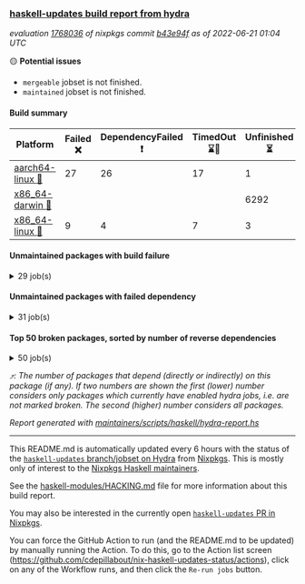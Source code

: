 ### [haskell-updates build report from hydra](https://hydra.nixos.org/jobset/nixpkgs/haskell-updates)
*evaluation [1768036](https://hydra.nixos.org/eval/1768036) of nixpkgs commit [b43e94f](https://github.com/NixOS/nixpkgs/commits/b43e94ff38dc2db9c6a97ee36ef08c1b881725c0) as of 2022-06-21 01:04 UTC*

:yellow_circle: **Potential issues**
  * `mergeable` jobset is not finished.
  * `maintained` jobset is not finished.

#### Build summary

 | Platform | Failed :x: | DependencyFailed :heavy_exclamation_mark: | TimedOut :hourglass::no_entry_sign: | Unfinished :hourglass_flowing_sand: | Success :heavy_check_mark: | 
 | --- | --- | --- | --- | --- | --- | 
 | [aarch64-linux :iphone:](https://hydra.nixos.org/eval/1768036?filter=.aarch64-linux) | 27 | 26 | 17 | 1 | 6286 | 
 | [x86_64-darwin :apple:](https://hydra.nixos.org/eval/1768036?filter=.x86_64-darwin) |  |  |  | 6292 | 12 | 
 | [x86_64-linux :penguin:](https://hydra.nixos.org/eval/1768036?filter=.x86_64-linux) | 9 | 4 | 7 | 3 | 6366 | 
#### Unmaintained packages with build failure
<details><summary>29 job(s) </summary>

- [ ] [[:iphone::x:]](https://hydra.nixos.org/build/180929000) [[:apple::hourglass_flowing_sand:]](https://hydra.nixos.org/build/180925460) [[:penguin::heavy_check_mark:]](https://hydra.nixos.org/build/180931755) [haskellPackages.OrderedBits](https://hydra.nixos.org/eval/1768036?filter=haskellPackages.OrderedBits)  :arrow_heading_up: 5 | 36
- [ ] [[:iphone::x:]](https://hydra.nixos.org/build/180918191) [[:apple::hourglass_flowing_sand:]](https://hydra.nixos.org/build/180925569) [[:penguin::heavy_check_mark:]](https://hydra.nixos.org/build/180924843) [haskellPackages.hw-json-simd](https://hydra.nixos.org/eval/1768036?filter=haskellPackages.hw-json-simd)  :arrow_heading_up: 2 | 8
- [ ] [[:iphone::x:]](https://hydra.nixos.org/build/180921172) [[:apple::hourglass_flowing_sand:]](https://hydra.nixos.org/build/180921326) [[:penguin::heavy_check_mark:]](https://hydra.nixos.org/build/180919131) [haskellPackages.hw-simd](https://hydra.nixos.org/eval/1768036?filter=haskellPackages.hw-simd)  :arrow_heading_up: 2 | 8
- [ ] [[:iphone::x:]](https://hydra.nixos.org/build/180923093) [[:apple::hourglass_flowing_sand:]](https://hydra.nixos.org/build/180914790) [[:penguin::heavy_check_mark:]](https://hydra.nixos.org/build/180915671) [haskellPackages.flatparse](https://hydra.nixos.org/eval/1768036?filter=haskellPackages.flatparse)  :arrow_heading_up: 2 | 5
- [ ] [[:iphone::x:]](https://hydra.nixos.org/build/180919586) [[:apple::hourglass_flowing_sand:]](https://hydra.nixos.org/build/180928919) [[:penguin::heavy_check_mark:]](https://hydra.nixos.org/build/180919438) [haskellPackages.quic](https://hydra.nixos.org/eval/1768036?filter=haskellPackages.quic)  :arrow_heading_up: 2 | 2
- [ ] [[:iphone::x:]](https://hydra.nixos.org/build/180917028) [[:apple::hourglass_flowing_sand:]](https://hydra.nixos.org/build/180916690) [[:penguin::heavy_check_mark:]](https://hydra.nixos.org/build/180914250) [haskellPackages.freetype2](https://hydra.nixos.org/eval/1768036?filter=haskellPackages.freetype2)  :arrow_heading_up: 1 | 8
- [ ] [[:iphone::x:]](https://hydra.nixos.org/build/180932162) [[:apple::hourglass_flowing_sand:]](https://hydra.nixos.org/build/180914093) [[:penguin::heavy_check_mark:]](https://hydra.nixos.org/build/180931907) [haskellPackages.long-double](https://hydra.nixos.org/eval/1768036?filter=haskellPackages.long-double)  :arrow_heading_up: 1 | 2
- [ ] [[:iphone::x:]](https://hydra.nixos.org/build/180927258) [[:apple::hourglass_flowing_sand:]](https://hydra.nixos.org/build/180923721) [[:penguin::x:]](https://hydra.nixos.org/build/180924963) [haskellPackages.yaml-unscrambler](https://hydra.nixos.org/eval/1768036?filter=haskellPackages.yaml-unscrambler)  :arrow_heading_up: 1 | 2
- [ ] [[:iphone::x:]](https://hydra.nixos.org/build/180925334) [[:apple::hourglass_flowing_sand:]](https://hydra.nixos.org/build/180927529) [[:penguin::heavy_check_mark:]](https://hydra.nixos.org/build/180916706) [haskellPackages.easytensor](https://hydra.nixos.org/eval/1768036?filter=haskellPackages.easytensor)  :arrow_heading_up: 1 | 1
- [ ] [[:iphone::heavy_check_mark:]](https://hydra.nixos.org/build/180927024) [[:apple::hourglass_flowing_sand:]](https://hydra.nixos.org/build/180928924) [[:penguin::x:]](https://hydra.nixos.org/build/180918018) [haskellPackages.kazura-queue](https://hydra.nixos.org/eval/1768036?filter=haskellPackages.kazura-queue)  :arrow_heading_up: 1 | 1
- [ ] [[:iphone::x:]](https://hydra.nixos.org/build/180916464) [[:apple::hourglass_flowing_sand:]](https://hydra.nixos.org/build/180930209) [[:penguin::heavy_check_mark:]](https://hydra.nixos.org/build/180929837) [haskellPackages.nlopt-haskell](https://hydra.nixos.org/eval/1768036?filter=haskellPackages.nlopt-haskell)  :arrow_heading_up: 1 | 1
- [ ] [[:iphone::x:]](https://hydra.nixos.org/build/180920611) [[:apple::hourglass_flowing_sand:]](https://hydra.nixos.org/build/180928862) [[:penguin::heavy_check_mark:]](https://hydra.nixos.org/build/180918689) [haskellPackages.swisstable](https://hydra.nixos.org/eval/1768036?filter=haskellPackages.swisstable)  :arrow_heading_up: 1 | 1
- [ ] [[:iphone::x:]](https://hydra.nixos.org/build/180919558) [[:apple::hourglass_flowing_sand:]](https://hydra.nixos.org/build/180919860) [[:penguin::heavy_check_mark:]](https://hydra.nixos.org/build/180917428) [haskellPackages.unicode-properties](https://hydra.nixos.org/eval/1768036?filter=haskellPackages.unicode-properties)  :arrow_heading_up: 1 | 1
- [ ] [[:iphone::heavy_exclamation_mark:]](https://hydra.nixos.org/build/180921359) [[:apple::hourglass_flowing_sand:]](https://hydra.nixos.org/build/180923230) [[:penguin::x:]](https://hydra.nixos.org/build/180914666) [haskellPackages.polysemy-http](https://hydra.nixos.org/eval/1768036?filter=haskellPackages.polysemy-http)  :arrow_heading_up: 0 | 2
- [ ] [[:iphone::x:]](https://hydra.nixos.org/build/180918524) [[:apple::hourglass_flowing_sand:]](https://hydra.nixos.org/build/180915627) [[:penguin::heavy_check_mark:]](https://hydra.nixos.org/build/180917298) [haskellPackages.picosat](https://hydra.nixos.org/eval/1768036?filter=haskellPackages.picosat)  :arrow_heading_up: 0 | 1
- [ ] [[:iphone::x:]](https://hydra.nixos.org/build/180922666) [[:apple::hourglass_flowing_sand:]](https://hydra.nixos.org/build/180914990) [[:penguin::x:]](https://hydra.nixos.org/build/180922194) [haskellPackages.witness](https://hydra.nixos.org/eval/1768036?filter=haskellPackages.witness)  :arrow_heading_up: 0 | 1
- [ ] [[:iphone::x:]](https://hydra.nixos.org/build/180916655) [[:apple::hourglass_flowing_sand:]](https://hydra.nixos.org/build/180920667) [[:penguin::heavy_check_mark:]](https://hydra.nixos.org/build/180924203) [haskellPackages.HsASA](https://hydra.nixos.org/eval/1768036?filter=haskellPackages.HsASA) 
- [ ] [[:iphone::x:]](https://hydra.nixos.org/build/180923572) [[:apple::hourglass_flowing_sand:]](https://hydra.nixos.org/build/180924887) [[:penguin::x:]](https://hydra.nixos.org/build/180927454) [haskellPackages.buttplug-hs-core](https://hydra.nixos.org/eval/1768036?filter=haskellPackages.buttplug-hs-core) 
- [ ] [[:iphone::x:]](https://hydra.nixos.org/build/180921333) [[:apple::hourglass_flowing_sand:]](https://hydra.nixos.org/build/180920296) [[:penguin::heavy_check_mark:]](https://hydra.nixos.org/build/180918218) [haskellPackages.comfort-fftw](https://hydra.nixos.org/eval/1768036?filter=haskellPackages.comfort-fftw) 
- [ ] [[:iphone::x:]](https://hydra.nixos.org/build/180930054) [[:penguin::heavy_check_mark:]](https://hydra.nixos.org/build/180929967) [haskellPackages.gnome-keyring](https://hydra.nixos.org/eval/1768036?filter=haskellPackages.gnome-keyring) 
- [ ] [[:iphone::x:]](https://hydra.nixos.org/build/180913657) [[:apple::hourglass_flowing_sand:]](https://hydra.nixos.org/build/180919450) [[:penguin::x:]](https://hydra.nixos.org/build/180926665) [haskellPackages.hasql-resource-pool](https://hydra.nixos.org/eval/1768036?filter=haskellPackages.hasql-resource-pool) 
- [ ] [[:iphone::x:]](https://hydra.nixos.org/build/180928970) [[:apple::hourglass_flowing_sand:]](https://hydra.nixos.org/build/180924399) [[:penguin::x:]](https://hydra.nixos.org/build/180920093) [haskellPackages.hw-lazy](https://hydra.nixos.org/eval/1768036?filter=haskellPackages.hw-lazy) 
- [ ] [[:iphone::x:]](https://hydra.nixos.org/build/180924038) [[:apple::hourglass_flowing_sand:]](https://hydra.nixos.org/build/180927046) [[:penguin::x:]](https://hydra.nixos.org/build/180925195) [haskellPackages.interval-patterns](https://hydra.nixos.org/eval/1768036?filter=haskellPackages.interval-patterns) 
- [ ] [[:iphone::x:]](https://hydra.nixos.org/build/180926820) [[:apple::hourglass_flowing_sand:]](https://hydra.nixos.org/build/180915755) [[:penguin::heavy_check_mark:]](https://hydra.nixos.org/build/180930091) [haskellPackages.jammittools](https://hydra.nixos.org/eval/1768036?filter=haskellPackages.jammittools) 
- [ ] [[:iphone::x:]](https://hydra.nixos.org/build/180921443) [[:apple::hourglass_flowing_sand:]](https://hydra.nixos.org/build/180919856) [[:penguin::x:]](https://hydra.nixos.org/build/180930634) [haskellPackages.record-impl](https://hydra.nixos.org/eval/1768036?filter=haskellPackages.record-impl) 
- [ ] [[:iphone::x:]](https://hydra.nixos.org/build/180923259) [[:apple::hourglass_flowing_sand:]](https://hydra.nixos.org/build/180929137) [[:penguin::heavy_check_mark:]](https://hydra.nixos.org/build/180925421) [haskellPackages.risc386](https://hydra.nixos.org/eval/1768036?filter=haskellPackages.risc386) 
- [ ] [[:iphone::x:]](https://hydra.nixos.org/build/180931151) [[:apple::hourglass_flowing_sand:]](https://hydra.nixos.org/build/180920774) [[:penguin::heavy_check_mark:]](https://hydra.nixos.org/build/180928894) [haskellPackages.slugify](https://hydra.nixos.org/eval/1768036?filter=haskellPackages.slugify) 
- [ ] [[:iphone::x:]](https://hydra.nixos.org/build/180927395) [[:apple::hourglass_flowing_sand:]](https://hydra.nixos.org/build/180928613) [[:penguin::heavy_check_mark:]](https://hydra.nixos.org/build/180932287) [haskellPackages.wiringPi](https://hydra.nixos.org/eval/1768036?filter=haskellPackages.wiringPi) 
- [ ] [[:iphone::x:]](https://hydra.nixos.org/build/180929416) [[:apple::hourglass_flowing_sand:]](https://hydra.nixos.org/build/180924923) [[:penguin::heavy_check_mark:]](https://hydra.nixos.org/build/180919772) [haskellPackages.x86-64bit](https://hydra.nixos.org/eval/1768036?filter=haskellPackages.x86-64bit) 
</details>

#### Unmaintained packages with failed dependency
<details><summary>31 job(s) </summary>

- [ ] [[:iphone::heavy_exclamation_mark:]](https://hydra.nixos.org/build/180921517) [[:apple::hourglass_flowing_sand:]](https://hydra.nixos.org/build/180923860) [[:penguin::heavy_check_mark:]](https://hydra.nixos.org/build/180915605) [haskellPackages.PrimitiveArray](https://hydra.nixos.org/eval/1768036?filter=haskellPackages.PrimitiveArray)  :arrow_heading_up: 4 | 35
- [ ] [[:iphone::heavy_exclamation_mark:]](https://hydra.nixos.org/build/180916862) [[:apple::hourglass_flowing_sand:]](https://hydra.nixos.org/build/180927755) [[:penguin::heavy_check_mark:]](https://hydra.nixos.org/build/180924520) [haskellPackages.BiobaseTypes](https://hydra.nixos.org/eval/1768036?filter=haskellPackages.BiobaseTypes)  :arrow_heading_up: 3 | 21
- [ ] [[:iphone::heavy_exclamation_mark:]](https://hydra.nixos.org/build/180921873) [[:apple::hourglass_flowing_sand:]](https://hydra.nixos.org/build/180923414) [[:penguin::heavy_check_mark:]](https://hydra.nixos.org/build/180929701) [haskellPackages.BiobaseENA](https://hydra.nixos.org/eval/1768036?filter=haskellPackages.BiobaseENA)  :arrow_heading_up: 1 | 18
- [ ] [[:iphone::heavy_exclamation_mark:]](https://hydra.nixos.org/build/180919809) [[:apple::hourglass_flowing_sand:]](https://hydra.nixos.org/build/180921649) [[:penguin::heavy_check_mark:]](https://hydra.nixos.org/build/180918538) [haskellPackages.exon](https://hydra.nixos.org/eval/1768036?filter=haskellPackages.exon)  :arrow_heading_up: 1 | 3
- [ ] [hoogle](https://hydra.nixos.org/eval/1768036?filter=hoogle)  :arrow_heading_up: 1 | 3
  - [[:iphone::heavy_check_mark:]](https://hydra.nixos.org/build/180923715) [[:apple::hourglass_flowing_sand:]](https://hydra.nixos.org/build/180924297) [[:penguin::heavy_check_mark:]](https://hydra.nixos.org/build/180916980) [haskell.packages.ghc8107](https://hydra.nixos.org/eval/1768036?filter=haskell.packages.ghc8107.hoogle)
  - [[:iphone::heavy_check_mark:]](https://hydra.nixos.org/build/180928268) [[:apple::hourglass_flowing_sand:]](https://hydra.nixos.org/build/180930541) [[:penguin::heavy_check_mark:]](https://hydra.nixos.org/build/180926192) [haskell.packages.ghc884](https://hydra.nixos.org/eval/1768036?filter=haskell.packages.ghc884.hoogle)
  - [[:iphone::heavy_check_mark:]](https://hydra.nixos.org/build/180931709) [[:apple::hourglass_flowing_sand:]](https://hydra.nixos.org/build/180916509) [[:penguin::heavy_check_mark:]](https://hydra.nixos.org/build/180923495) [haskell.packages.ghc902](https://hydra.nixos.org/eval/1768036?filter=haskell.packages.ghc902.hoogle)
  - [[:iphone::heavy_exclamation_mark:]](https://hydra.nixos.org/build/180930044) [[:apple::hourglass_flowing_sand:]](https://hydra.nixos.org/build/180929271) [[:penguin::heavy_check_mark:]](https://hydra.nixos.org/build/180920016) [haskell.packages.ghc923](https://hydra.nixos.org/eval/1768036?filter=haskell.packages.ghc923.hoogle)
  - [[:iphone::heavy_check_mark:]](https://hydra.nixos.org/build/180914074) [[:apple::hourglass_flowing_sand:]](https://hydra.nixos.org/build/180917072) [[:penguin::heavy_check_mark:]](https://hydra.nixos.org/build/180921729) [haskellPackages](https://hydra.nixos.org/eval/1768036?filter=haskellPackages.hoogle)
- [ ] [[:iphone::heavy_exclamation_mark:]](https://hydra.nixos.org/build/180931606) [[:apple::hourglass_flowing_sand:]](https://hydra.nixos.org/build/180929851) [[:penguin::heavy_check_mark:]](https://hydra.nixos.org/build/180914869) [haskellPackages.http3](https://hydra.nixos.org/eval/1768036?filter=haskellPackages.http3)  :arrow_heading_up: 1 | 1
- [ ] [[:iphone::heavy_exclamation_mark:]](https://hydra.nixos.org/build/180913664) [[:apple::hourglass_flowing_sand:]](https://hydra.nixos.org/build/180931972) [[:penguin::heavy_check_mark:]](https://hydra.nixos.org/build/180927758) [haskellPackages.BiobaseXNA](https://hydra.nixos.org/eval/1768036?filter=haskellPackages.BiobaseXNA)  :arrow_heading_up: 0 | 17
- [ ] [[:iphone::heavy_exclamation_mark:]](https://hydra.nixos.org/build/180925216) [[:apple::hourglass_flowing_sand:]](https://hydra.nixos.org/build/180931084) [[:penguin::heavy_check_mark:]](https://hydra.nixos.org/build/180915177) [haskellPackages.hw-json-standard-cursor](https://hydra.nixos.org/eval/1768036?filter=haskellPackages.hw-json-standard-cursor)  :arrow_heading_up: 0 | 6
- [ ] [[:iphone::heavy_exclamation_mark:]](https://hydra.nixos.org/build/180928256) [[:apple::hourglass_flowing_sand:]](https://hydra.nixos.org/build/180914427) [[:penguin::heavy_check_mark:]](https://hydra.nixos.org/build/180931170) [haskellPackages.hw-json-simple-cursor](https://hydra.nixos.org/eval/1768036?filter=haskellPackages.hw-json-simple-cursor)  :arrow_heading_up: 0 | 4
- [ ] [[:iphone::heavy_exclamation_mark:]](https://hydra.nixos.org/build/180919708) [[:apple::hourglass_flowing_sand:]](https://hydra.nixos.org/build/180914928) [[:penguin::heavy_check_mark:]](https://hydra.nixos.org/build/180913951) [haskellPackages.BiobaseFasta](https://hydra.nixos.org/eval/1768036?filter=haskellPackages.BiobaseFasta)  :arrow_heading_up: 0 | 3
- [ ] [[:iphone::heavy_exclamation_mark:]](https://hydra.nixos.org/build/180921811) [[:apple::hourglass_flowing_sand:]](https://hydra.nixos.org/build/180929300) [[:penguin::heavy_check_mark:]](https://hydra.nixos.org/build/180923870) [haskellPackages.hw-dsv](https://hydra.nixos.org/eval/1768036?filter=haskellPackages.hw-dsv)  :arrow_heading_up: 0 | 3
- [ ] [[:iphone::heavy_exclamation_mark:]](https://hydra.nixos.org/build/180929556) [[:apple::hourglass_flowing_sand:]](https://hydra.nixos.org/build/180916192) [[:penguin::heavy_exclamation_mark:]](https://hydra.nixos.org/build/180919868) [haskellPackages.domain](https://hydra.nixos.org/eval/1768036?filter=haskellPackages.domain)  :arrow_heading_up: 0 | 1
- [ ] [[:iphone::heavy_exclamation_mark:]](https://hydra.nixos.org/build/180928773) [[:apple::hourglass_flowing_sand:]](https://hydra.nixos.org/build/180918672) [[:penguin::heavy_check_mark:]](https://hydra.nixos.org/build/180924740) [haskellPackages.align-audio](https://hydra.nixos.org/eval/1768036?filter=haskellPackages.align-audio) 
- [ ] [[:iphone::heavy_exclamation_mark:]](https://hydra.nixos.org/build/180921983) [[:apple::hourglass_flowing_sand:]](https://hydra.nixos.org/build/180924028) [[:penguin::heavy_exclamation_mark:]](https://hydra.nixos.org/build/180922476) [haskellPackages.domain-aeson](https://hydra.nixos.org/eval/1768036?filter=haskellPackages.domain-aeson) 
- [ ] [[:iphone::heavy_exclamation_mark:]](https://hydra.nixos.org/build/180913774) [[:apple::hourglass_flowing_sand:]](https://hydra.nixos.org/build/180919852) [[:penguin::heavy_exclamation_mark:]](https://hydra.nixos.org/build/180922777) [haskellPackages.domain-cereal](https://hydra.nixos.org/eval/1768036?filter=haskellPackages.domain-cereal) 
- [ ] [[:iphone::heavy_exclamation_mark:]](https://hydra.nixos.org/build/180914067) [[:apple::hourglass_flowing_sand:]](https://hydra.nixos.org/build/180915681) [[:penguin::heavy_check_mark:]](https://hydra.nixos.org/build/180918780) [haskellPackages.easytensor-vulkan](https://hydra.nixos.org/eval/1768036?filter=haskellPackages.easytensor-vulkan) 
- [ ] [[:iphone::heavy_exclamation_mark:]](https://hydra.nixos.org/build/180927089) [[:apple::hourglass_flowing_sand:]](https://hydra.nixos.org/build/180922214) [[:penguin::heavy_check_mark:]](https://hydra.nixos.org/build/180930527) [haskellPackages.harfbuzz-pure](https://hydra.nixos.org/eval/1768036?filter=haskellPackages.harfbuzz-pure) 
- [ ] [[:iphone::heavy_exclamation_mark:]](https://hydra.nixos.org/build/180927092) [[:apple::hourglass_flowing_sand:]](https://hydra.nixos.org/build/180914746) [[:penguin::heavy_check_mark:]](https://hydra.nixos.org/build/180921229) [haskellPackages.hmatrix-nlopt](https://hydra.nixos.org/eval/1768036?filter=haskellPackages.hmatrix-nlopt) 
- [ ] [[:iphone::heavy_check_mark:]](https://hydra.nixos.org/build/180915093) [[:apple::hourglass_flowing_sand:]](https://hydra.nixos.org/build/180930665) [[:penguin::heavy_exclamation_mark:]](https://hydra.nixos.org/build/180916947) [haskellPackages.hriemann](https://hydra.nixos.org/eval/1768036?filter=haskellPackages.hriemann) 
- [ ] [[:iphone::heavy_exclamation_mark:]](https://hydra.nixos.org/build/180919912) [[:apple::hourglass_flowing_sand:]](https://hydra.nixos.org/build/180928558) [[:penguin::heavy_check_mark:]](https://hydra.nixos.org/build/180914061) [haskellPackages.hs-swisstable-hashtables-class](https://hydra.nixos.org/eval/1768036?filter=haskellPackages.hs-swisstable-hashtables-class) 
- [ ] [[:iphone::heavy_exclamation_mark:]](https://hydra.nixos.org/build/180931323) [[:apple::hourglass_flowing_sand:]](https://hydra.nixos.org/build/180923621) [[:penguin::heavy_check_mark:]](https://hydra.nixos.org/build/180922503) [haskellPackages.hw-simd-cli](https://hydra.nixos.org/eval/1768036?filter=haskellPackages.hw-simd-cli) 
- [ ] [[:iphone::heavy_exclamation_mark:]](https://hydra.nixos.org/build/180926061) [[:apple::hourglass_flowing_sand:]](https://hydra.nixos.org/build/180917004) [[:penguin::heavy_check_mark:]](https://hydra.nixos.org/build/180927463) [haskellPackages.kmn-programming](https://hydra.nixos.org/eval/1768036?filter=haskellPackages.kmn-programming) 
- [ ] [[:iphone::heavy_exclamation_mark:]](https://hydra.nixos.org/build/180919706) [[:apple::hourglass_flowing_sand:]](https://hydra.nixos.org/build/180921985) [[:penguin::heavy_check_mark:]](https://hydra.nixos.org/build/180927296) [haskellPackages.rounded-hw](https://hydra.nixos.org/eval/1768036?filter=haskellPackages.rounded-hw) 
- [ ] [[:iphone::heavy_exclamation_mark:]](https://hydra.nixos.org/build/180930948) [[:apple::hourglass_flowing_sand:]](https://hydra.nixos.org/build/180917501) [[:penguin::heavy_check_mark:]](https://hydra.nixos.org/build/180917790) [haskellPackages.sound-collage](https://hydra.nixos.org/eval/1768036?filter=haskellPackages.sound-collage) 
- [ ] [[:iphone::heavy_exclamation_mark:]](https://hydra.nixos.org/build/180931846) [[:apple::hourglass_flowing_sand:]](https://hydra.nixos.org/build/180925866) [[:penguin::heavy_check_mark:]](https://hydra.nixos.org/build/180919829) [haskellPackages.unicode-names](https://hydra.nixos.org/eval/1768036?filter=haskellPackages.unicode-names) 
- [ ] [[:iphone::heavy_exclamation_mark:]](https://hydra.nixos.org/build/180919010) [[:apple::hourglass_flowing_sand:]](https://hydra.nixos.org/build/180915761) [[:penguin::heavy_check_mark:]](https://hydra.nixos.org/build/180924414) [haskellPackages.warp-quic](https://hydra.nixos.org/eval/1768036?filter=haskellPackages.warp-quic) 
</details>

#### Top 50 broken packages, sorted by number of reverse dependencies
<details><summary>50 job(s) </summary>

[amazonka-core](https://packdeps.haskellers.com/reverse/amazonka-core) :arrow_heading_up: 185  
[gogol-core](https://packdeps.haskellers.com/reverse/gogol-core) :arrow_heading_up: 184  
[haskell98](https://packdeps.haskellers.com/reverse/haskell98) :arrow_heading_up: 153  
[enumerator](https://packdeps.haskellers.com/reverse/enumerator) :arrow_heading_up: 56  
[util](https://packdeps.haskellers.com/reverse/util) :arrow_heading_up: 49  
[derive](https://packdeps.haskellers.com/reverse/derive) :arrow_heading_up: 48  
[amazonka](https://packdeps.haskellers.com/reverse/amazonka) :arrow_heading_up: 43  
[accelerate](https://packdeps.haskellers.com/reverse/accelerate) :arrow_heading_up: 42  
[parseargs](https://packdeps.haskellers.com/reverse/parseargs) :arrow_heading_up: 42  
[syb-with-class](https://packdeps.haskellers.com/reverse/syb-with-class) :arrow_heading_up: 42  
[MonadCatchIO-transformers](https://packdeps.haskellers.com/reverse/MonadCatchIO-transformers) :arrow_heading_up: 41  
[data-lens](https://packdeps.haskellers.com/reverse/data-lens) :arrow_heading_up: 33  
[rank1dynamic](https://packdeps.haskellers.com/reverse/rank1dynamic) :arrow_heading_up: 33  
[distributed-static](https://packdeps.haskellers.com/reverse/distributed-static) :arrow_heading_up: 31  
[language-ecmascript](https://packdeps.haskellers.com/reverse/language-ecmascript) :arrow_heading_up: 31  
[distributed-process](https://packdeps.haskellers.com/reverse/distributed-process) :arrow_heading_up: 30  
[ip](https://packdeps.haskellers.com/reverse/ip) :arrow_heading_up: 29  
[iteratee](https://packdeps.haskellers.com/reverse/iteratee) :arrow_heading_up: 29  
[jmacro](https://packdeps.haskellers.com/reverse/jmacro) :arrow_heading_up: 29  
[text-format](https://packdeps.haskellers.com/reverse/text-format) :arrow_heading_up: 28  
[mmsyn3](https://packdeps.haskellers.com/reverse/mmsyn3) :arrow_heading_up: 27  
[crypto-numbers](https://packdeps.haskellers.com/reverse/crypto-numbers) :arrow_heading_up: 25  
[either-unwrap](https://packdeps.haskellers.com/reverse/either-unwrap) :arrow_heading_up: 25  
[web-routes-th](https://packdeps.haskellers.com/reverse/web-routes-th) :arrow_heading_up: 24  
[ixset-typed](https://packdeps.haskellers.com/reverse/ixset-typed) :arrow_heading_up: 23  
[crypto-pubkey](https://packdeps.haskellers.com/reverse/crypto-pubkey) :arrow_heading_up: 22  
[haskelldb](https://packdeps.haskellers.com/reverse/haskelldb) :arrow_heading_up: 22  
[wxdirect](https://packdeps.haskellers.com/reverse/wxdirect) :arrow_heading_up: 22  
[alg](https://packdeps.haskellers.com/reverse/alg) :arrow_heading_up: 21  
[amazonka-s3](https://packdeps.haskellers.com/reverse/amazonka-s3) :arrow_heading_up: 21  
[mmsyn2](https://packdeps.haskellers.com/reverse/mmsyn2) :arrow_heading_up: 21  
[userid](https://packdeps.haskellers.com/reverse/userid) :arrow_heading_up: 21  
[wxc](https://packdeps.haskellers.com/reverse/wxc) :arrow_heading_up: 21  
[biocore](https://packdeps.haskellers.com/reverse/biocore) :arrow_heading_up: 20  
[subG](https://packdeps.haskellers.com/reverse/subG) :arrow_heading_up: 20  
[wxcore](https://packdeps.haskellers.com/reverse/wxcore) :arrow_heading_up: 20  
[attoparsec-enumerator](https://packdeps.haskellers.com/reverse/attoparsec-enumerator) :arrow_heading_up: 19  
[bytestring-show](https://packdeps.haskellers.com/reverse/bytestring-show) :arrow_heading_up: 19  
[fay](https://packdeps.haskellers.com/reverse/fay) :arrow_heading_up: 19  
[harp](https://packdeps.haskellers.com/reverse/harp) :arrow_heading_up: 19  
[hsx2hs](https://packdeps.haskellers.com/reverse/hsx2hs) :arrow_heading_up: 19  
[ixset](https://packdeps.haskellers.com/reverse/ixset) :arrow_heading_up: 19  
[wx](https://packdeps.haskellers.com/reverse/wx) :arrow_heading_up: 19  
[asn1-data](https://packdeps.haskellers.com/reverse/asn1-data) :arrow_heading_up: 18  
[dbus-core](https://packdeps.haskellers.com/reverse/dbus-core) :arrow_heading_up: 18  
[gtksourceview2](https://packdeps.haskellers.com/reverse/gtksourceview2) :arrow_heading_up: 18  
[ukrainian-phonetics-basic](https://packdeps.haskellers.com/reverse/ukrainian-phonetics-basic) :arrow_heading_up: 18  
[HGamer3D-Data](https://packdeps.haskellers.com/reverse/HGamer3D-Data) :arrow_heading_up: 17  
[certificate](https://packdeps.haskellers.com/reverse/certificate) :arrow_heading_up: 17  
[clash-prelude](https://packdeps.haskellers.com/reverse/clash-prelude) :arrow_heading_up: 17  
</details>


*:arrow_heading_up:: The number of packages that depend (directly or indirectly) on this package (if any). If two numbers are shown the first (lower) number considers only packages which currently have enabled hydra jobs, i.e. are not marked broken. The second (higher) number considers all packages.*

*Report generated with [maintainers/scripts/haskell/hydra-report.hs](https://github.com/NixOS/nixpkgs/blob/haskell-updates/maintainers/scripts/haskell/hydra-report.sh)*


----------------------------------------------------------------------

This README.md is automatically updated every 6 hours with the status of the
[`haskell-updates` branch/jobset on Hydra](https://hydra.nixos.org/jobset/nixpkgs/haskell-updates)
from [Nixpkgs](https://github.com/NixOS/nixpkgs).  This is mostly only of
interest to the [Nixpkgs Haskell maintainers](https://github.com/orgs/NixOS/teams/haskell).

See the
[haskell-modules/HACKING.md](https://github.com/NixOS/nixpkgs/blob/haskell-updates/pkgs/development/haskell-modules/HACKING.md)
file for more information about this build report.

You may also be interested in the currently open
[`haskell-updates` PR in Nixpkgs](https://github.com/nixos/nixpkgs/pulls?q=is%3Apr+is%3Aopen+head%3Ahaskell-updates).

You can force the GitHub Action to run (and the README.md to be updated) by
manually running the Action.  To do this, go to the Action list screen
(https://github.com/cdepillabout/nix-haskell-updates-status/actions),
click on any of the Workflow runs, and then click the `Re-run jobs` button.
